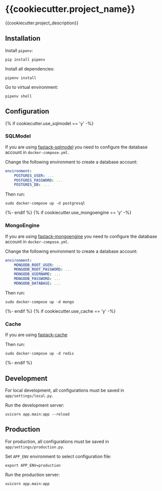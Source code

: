 # {{cookiecutter.project_name}}

{{cookiecutter.project_description}}

## Installation

Install ``pipenv``:

```
pip install pipenv
```

Install all dependencies:

```
pipenv install
```

Go to virtual environment:

```
pipenv shell
```

## Configuration

{% if cookiecutter.use_sqlmodel == 'y' -%}
### SQLModel
If you are using [fastack-sqlmodel](https://github.com/fastack-dev/fastack-sqlmodel) you need to configure the database account in `docker-compose.yml`.

Change the following environment to create a database account:

```yml
environment:
    POSTGRES_USER: ...
    POSTGRES_PASSWORD: ...
    POSTGRES_DB: ...
```

Then run:

```
sudo docker-compose up -d postgresql
```

{%- endif %}
{% if cookiecutter.use_mongoengine == 'y' -%}
### MongoEngine
If you are using [fastack-mongoengine](https://github.com/fastack-dev/fastack-mongoengine) you need to configure the database account in `docker-compose.yml`.

Change the following environment to create a database account:

```yml
environment:
    MONGODB_ROOT_USER: ...
    MONGODB_ROOT_PASSWORD: ...
    MONGODB_USERNAME: ...
    MONGODB_PASSWORD: ...
    MONGODB_DATABASE: ...
```

Then run:

```
sudo docker-compose up -d mongo
```

{%- endif %}
{% if cookiecutter.use_cache == 'y' -%}
### Cache

If you are using [fastack-cache](https://github.com/fastack-dev/fastack-cache)

Then run:

```
sudo docker-compose up -d redis
```

{%- endif %}

## Development

For local development, all configurations must be saved in `app/settings/local.py`.

Run the development server:

```
uvicorn app.main:app --reload
```

## Production

For production, all configurations must be saved in `app/settings/production.py`.

Set ``APP_ENV`` environment to select configuration file:

```
export APP_ENV=production
```

Run the production server:

```
uvicorn app.main:app
```
